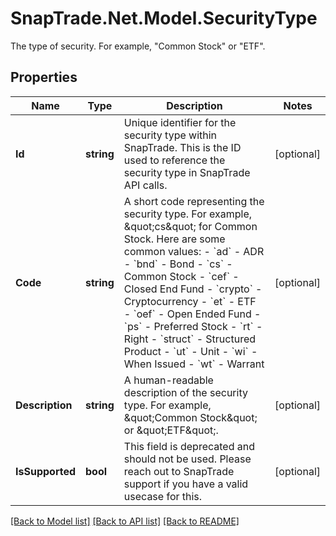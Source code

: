 # SnapTrade.Net.Model.SecurityType
The type of security. For example, \"Common Stock\" or \"ETF\".

## Properties

Name | Type | Description | Notes
------------ | ------------- | ------------- | -------------
**Id** | **string** | Unique identifier for the security type within SnapTrade. This is the ID used to reference the security type in SnapTrade API calls. | [optional] 
**Code** | **string** | A short code representing the security type. For example, \&quot;cs\&quot; for Common Stock. Here are some common values:   - &#x60;ad&#x60; - ADR   - &#x60;bnd&#x60; - Bond   - &#x60;cs&#x60; - Common Stock   - &#x60;cef&#x60; - Closed End Fund   - &#x60;crypto&#x60; - Cryptocurrency   - &#x60;et&#x60; - ETF   - &#x60;oef&#x60; - Open Ended Fund   - &#x60;ps&#x60; - Preferred Stock   - &#x60;rt&#x60; - Right   - &#x60;struct&#x60; - Structured Product   - &#x60;ut&#x60; - Unit   - &#x60;wi&#x60; - When Issued   - &#x60;wt&#x60; - Warrant  | [optional] 
**Description** | **string** | A human-readable description of the security type. For example, \&quot;Common Stock\&quot; or \&quot;ETF\&quot;. | [optional] 
**IsSupported** | **bool** | This field is deprecated and should not be used. Please reach out to SnapTrade support if you have a valid usecase for this. | [optional] 

[[Back to Model list]](../README.md#documentation-for-models) [[Back to API list]](../README.md#documentation-for-api-endpoints) [[Back to README]](../README.md)

